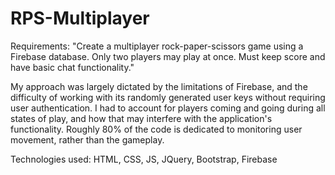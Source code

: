 # RPS-Multiplayer

Requirements: "Create a multiplayer rock-paper-scissors game using a Firebase database. Only two players may play at once. Must keep score and have basic chat functionality."

My approach was largely dictated by the limitations of Firebase, and the difficulty of working with its randomly generated user keys without requiring user authentication. I had to account for players coming and going during all states of play, and how that may interfere with the application's functionality. Roughly 80% of the code is dedicated to monitoring user movement, rather than the gameplay.

Technologies used: HTML, CSS, JS, JQuery, Bootstrap, Firebase
